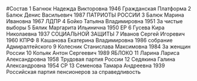 #Состав
1 Багнюк Надежда Викторовна 1946 Гражданская Платформа
2 Балюк Денис Васильевич 1987 ПАТРИОТЫ РОССИИ
3 Балюк Марина Ивановна 1967 ЛДПР
4 Бойко Татьяна Владимировна 1951 За чистые выборы
5 Бялик Маргарита Ильинична 1950 ЕР
6 Гусева Кира Николаевна 1937 СОЦИАЛЬНОЙ ЗАЩИТЫ
7 Иванов Сергей Игоревич 1960 КПРФ
8 Кашанова Екатерина Владимировна 1986 собрание Адмиралтейского
9 Колесник Станислава Максимовна 1984 За женщин России
10 Копьяк Антон Сергеевич 1989 ЯБЛОКО
11 Ларина Лариса Александровна 1958 Трудовая партия России
12 Седякина Галина Александровна 1954 СР
13 Семенова Тамара Андреевна 1939 Российская партия пенсионеров за справедливость
